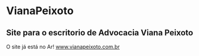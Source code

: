 # VianaPeixoto
Site para o escritorio de Advocacia Viana Peixoto
-------------------------------------------------
O site já está no Ar! www.vianapeixoto.com.br
